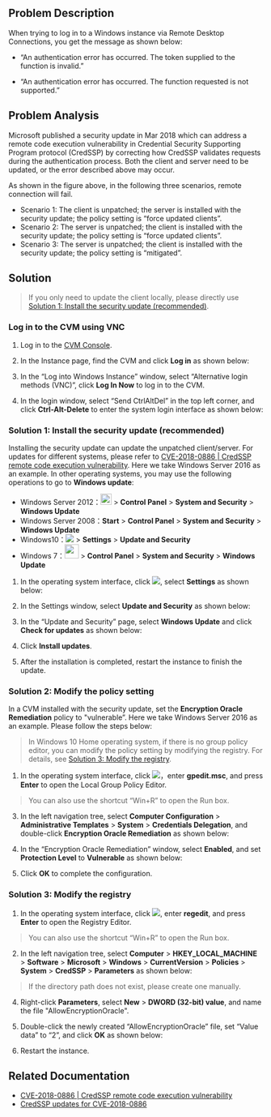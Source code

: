 ## Problem Description

When trying to log in to a Windows instance via Remote Desktop Connections, you get the message as shown below:
- “An authentication error has occurred. The token supplied to the function is invalid.”

-  “An authentication error has occurred. The function requested is not supported.”


## Problem Analysis

Microsoft published a security update in Mar 2018 which can address a remote code execution vulnerability in Credential Security Supporting Program protocol (CredSSP) by correcting how CredSSP validates requests during the authentication process. Both the client and server need to be updated, or the error described above may occur.

As shown in the figure above, in the following three scenarios, remote connection will fail.
- Scenario 1: The client is unpatched; the server is installed with the security update; the policy setting is “force updated clients”.
- Scenario 2: The server is unpatched; the client is installed with the security update; the policy setting is “force updated clients”.
- Scenario 3: The server is unpatched; the client is installed with the security update; the policy setting is “mitigated”.

## Solution

> If you only need to update the client locally, please directly use [Solution 1: Install the security update (recommended)](#step4).
>
### Log in to the CVM using VNC

1. Log in to the [CVM Console](https://console.cloud.tencent.com/cvm/index).
2. In the Instance page, find the CVM and click **Log in** as shown below:

3. In the “Log into Windows Instance” window, select “Alternative login methods (VNC)”, click **Log In Now** to log in to the CVM.
4. In the login window, select “Send CtrlAltDel” in the top left corner, and click **Ctrl-Alt-Delete** to enter the system login interface as shown below:


<span id="step4"></span>
### Solution 1: Install the security update (recommended)

Installing the security update can update the unpatched client/server. For updates for different systems, please refer to [CVE-2018-0886 | CredSSP remote code execution vulnerability](https://portal.msrc.microsoft.com/zh-cn/security-guidance/advisory/CVE-2018-0886). Here we take Windows Server 2016 as an example.
In other operating systems, you may use the following operations to go to **Windows update**:
- Windows Server 2012：<img src="https://main.qcloudimg.com/raw/87d894e564b7e837d9f478298cf2e292.png" style="margin: 0;width: 22px;"></img> > **Control Panel** > **System and Security** > **Windows Update**
- Windows Server 2008：**Start** > **Control Panel** > **System and Security** > **Windows Update**
- Windows10：<img src="https://main.qcloudimg.com/raw/6e36af2ceb4604b81de13cb42f30e859.png" style="margin: 0;"></img> > **Settings** > **Update and Security**
- Windows 7：<img src="https://main.qcloudimg.com/raw/370daffec54024ee262d1e5dbcd4bde2.png" style="margin: 0;width: 28px;"></img> > **Control Panel** > **System and Security** > **Windows Update**


1. In the operating system interface, click <img src="https://main.qcloudimg.com/raw/6e36af2ceb4604b81de13cb42f30e859.png" style="margin: 0;"></img>, select **Settings** as shown below:

2. In the Settings window, select **Update and Security** as shown below:

3. In the “Update and Security” page, select **Windows Update** and click **Check for updates** as shown below:

4. Click **Install updates**.
5. After the installation is completed, restart the instance to finish the update.

### Solution 2: Modify the policy setting

In a CVM installed with the security update, set the **Encryption Oracle Remediation** policy to "vulnerable”. Here we take Windows Server 2016 as an example. Please follow the steps below:
> In Windows 10 Home operating system, if there is no group policy editor, you can modify the policy setting by modifying the registry. For details, see [Solution 3: Modify the registry](#Plan3).
>
1. In the operating system interface, click <img src="https://main.qcloudimg.com/raw/330624bafb194914948c8ebd9e47334d.png" style="margin: 0;"></img>，enter **gpedit.msc**, and press **Enter** to open the Local Group Policy Editor.
> You can also use the shortcut “Win+R” to open the Run box.
>
3. In the left navigation tree, select **Computer Configuration** > **Administrative Templates** > **System** > **Credentials Delegation**, and double-click **Encryption Oracle Remediation** as shown below:

3. In the “Encryption Oracle Remediation” window, select **Enabled**, and set **Protection Level** to **Vulnerable** as shown below:

4. Click **OK** to complete the configuration.

<span id="Plan3"></span>
###  Solution 3: Modify the registry

1. In the operating system interface, click <img src="https://main.qcloudimg.com/raw/330624bafb194914948c8ebd9e47334d.png" style="margin: 0;"></img>, enter **regedit**, and press **Enter** to open the Registry Editor.
> You can also use the shortcut “Win+R” to open the Run box.
> 
2. In the left navigation tree, select **Computer** > **HKEY_LOCAL_MACHINE** > **Software** > **Microsoft** > **Windows** > **CurrentVersion** > **Policies** > **System** > **CredSSP** > **Parameters** as shown below:
> If the directory path does not exist, please create one manually.
>

4. Right-click **Parameters**, select **New** > **DWORD (32-bit) value**, and name the file "AllowEncryptionOracle".
5. Double-click the newly created “AllowEncryptionOracle” file, set “Value data” to “2”, and click **OK** as shown below:

6. Restart the instance.

## Related Documentation

- [CVE-2018-0886 | CredSSP remote code execution vulnerability](https://portal.msrc.microsoft.com/zh-cn/security-guidance/advisory/CVE-2018-0886)
- [CredSSP updates for CVE-2018-0886](https://support.microsoft.com/zh-cn/help/4093492/credssp-updates-for-cve-2018-0886-march-13-2018)
